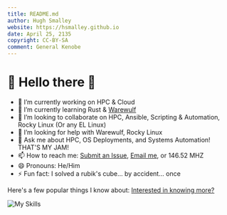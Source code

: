 ```yaml
---
title: README.md
author: Hugh Smalley
website: https://hsmalley.github.io
date: April 25, 2135
copyright: CC-BY-SA
comment: General Kenobe
---
```


# 🌟 Hello there 🖖

- 🔭 I’m currently working on HPC & Cloud
- 🌱 I’m currently learning Rust & [Warewulf](https://warewulf.org/)
- 👯 I’m looking to collaborate on HPC, Ansible, Scripting & Automation, Rocky Linux (Or any EL Linux)
- 🤔 I’m looking for help with Warewulf, Rocky Linux
- 💬 Ask me about HPC, OS Deployments, and Systems Automation! THAT'S MY JAM!
- 📫 How to reach me: [Submit an Issue](https://github.com/hsmalley/hsmalley/issues), [Email me](mailto:hsmalley_at_protonmail.com), or 146.52 MHZ
- 😄 Pronouns: He/Him
- ⚡ Fun fact: I solved a rubik's cube… by accident… once

Here's a few popular things I know about: [Interested in knowing more?](https://hsmalley.github.io/cv)

![My Skills](https://skillicons.dev/icons?i=ansible,azure,aws,bash,bsd,cloudflare,docker,figma,git,github,gitlab,go,grafana,html,ipfs,kubernetes,linux,md,mysql,neovim,nginx,openshift,openstack,postgres,powershell,py,redis,sqlite,vim,vscode&perline=10)
